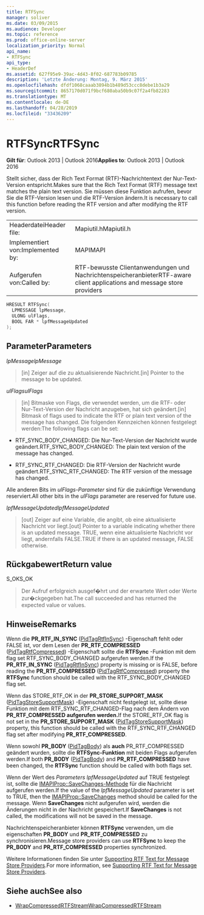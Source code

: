 ```yaml
---
title: RTFSync
manager: soliver
ms.date: 03/09/2015
ms.audience: Developer
ms.topic: reference
ms.prod: office-online-server
localization_priority: Normal
api_name:
- RTFSync
api_type:
- HeaderDef
ms.assetid: 627f95e9-39ac-4d43-8f02-687783b09785
description: 'Letzte Änderung: Montag, 9. März 2015'
ms.openlocfilehash: dfdf1068caaab3894b1b489d53ccc8debe1b3a29
ms.sourcegitcommit: 8657170d071f9bcf680aba50b9c07f2a4fb82283
ms.translationtype: MT
ms.contentlocale: de-DE
ms.lasthandoff: 04/28/2019
ms.locfileid: "33436209"
---
```

# <a name="rtfsync"></a><span data-ttu-id="91daa-103">RTFSync</span><span class="sxs-lookup"><span data-stu-id="91daa-103">RTFSync</span></span>

<span data-ttu-id="91daa-104">**Gilt für**: Outlook 2013 | Outlook 2016</span><span class="sxs-lookup"><span data-stu-id="91daa-104">**Applies to**: Outlook 2013 | Outlook 2016</span></span> 
  
<span data-ttu-id="91daa-105">Stellt sicher, dass der Rich Text Format (RTF)-Nachrichtentext der Nur-Text-Version entspricht.</span><span class="sxs-lookup"><span data-stu-id="91daa-105">Makes sure that the Rich Text Format (RTF) message text matches the plain text version.</span></span> <span data-ttu-id="91daa-106">Sie müssen diese Funktion aufrufen, bevor Sie die RTF-Version lesen und die RTF-Version ändern.</span><span class="sxs-lookup"><span data-stu-id="91daa-106">It is necessary to call this function before reading the RTF version and after modifying the RTF version.</span></span> 
  
|||
|:-----|:-----|
|<span data-ttu-id="91daa-107">Headerdatei</span><span class="sxs-lookup"><span data-stu-id="91daa-107">Header file:</span></span>  <br/> |<span data-ttu-id="91daa-108">Mapiutil.h</span><span class="sxs-lookup"><span data-stu-id="91daa-108">Mapiutil.h</span></span>  <br/> |
|<span data-ttu-id="91daa-109">Implementiert von:</span><span class="sxs-lookup"><span data-stu-id="91daa-109">Implemented by:</span></span>  <br/> |<span data-ttu-id="91daa-110">MAPI</span><span class="sxs-lookup"><span data-stu-id="91daa-110">MAPI</span></span>  <br/> |
|<span data-ttu-id="91daa-111">Aufgerufen von:</span><span class="sxs-lookup"><span data-stu-id="91daa-111">Called by:</span></span>  <br/> |<span data-ttu-id="91daa-112">RTF-bewusste Clientanwendungen und Nachrichtenspeicheranbieter</span><span class="sxs-lookup"><span data-stu-id="91daa-112">RTF-aware client applications and message store providers</span></span>  <br/> |
   
```cpp
HRESULT RTFSync(
  LPMESSAGE lpMessage,
  ULONG ulFlags,
  BOOL FAR * lpfMessageUpdated
);
```

## <a name="parameters"></a><span data-ttu-id="91daa-113">Parameter</span><span class="sxs-lookup"><span data-stu-id="91daa-113">Parameters</span></span>

<span data-ttu-id="91daa-114">_lpMessage_</span><span class="sxs-lookup"><span data-stu-id="91daa-114">_lpMessage_</span></span>
  
> <span data-ttu-id="91daa-115">[in] Zeiger auf die zu aktualisierende Nachricht.</span><span class="sxs-lookup"><span data-stu-id="91daa-115">[in] Pointer to the message to be updated.</span></span>
    
<span data-ttu-id="91daa-116">_ulFlags_</span><span class="sxs-lookup"><span data-stu-id="91daa-116">_ulFlags_</span></span>
  
> <span data-ttu-id="91daa-117">[in] Bitmaske von Flags, die verwendet werden, um die RTF- oder Nur-Text-Version der Nachricht anzugeben, hat sich geändert.</span><span class="sxs-lookup"><span data-stu-id="91daa-117">[in] Bitmask of flags used to indicate the RTF or plain text version of the message has changed.</span></span> <span data-ttu-id="91daa-118">Die folgenden Kennzeichen können festgelegt werden:</span><span class="sxs-lookup"><span data-stu-id="91daa-118">The following flags can be set:</span></span>
    
  - <span data-ttu-id="91daa-119">RTF_SYNC_BODY_CHANGED: Die Nur-Text-Version der Nachricht wurde geändert.</span><span class="sxs-lookup"><span data-stu-id="91daa-119">RTF_SYNC_BODY_CHANGED: The plain text version of the message has changed.</span></span>
      
  - <span data-ttu-id="91daa-120">RTF_SYNC_RTF_CHANGED: Die RTF-Version der Nachricht wurde geändert.</span><span class="sxs-lookup"><span data-stu-id="91daa-120">RTF_SYNC_RTF_CHANGED: The RTF version of the message has changed.</span></span>
    
  <span data-ttu-id="91daa-121">Alle anderen Bits im  _ulFlags-Parameter_ sind für die zukünftige Verwendung reserviert.</span><span class="sxs-lookup"><span data-stu-id="91daa-121">All other bits in the  _ulFlags_ parameter are reserved for future use.</span></span> 
    
<span data-ttu-id="91daa-122">_lpfMessageUpdated_</span><span class="sxs-lookup"><span data-stu-id="91daa-122">_lpfMessageUpdated_</span></span>
  
> <span data-ttu-id="91daa-123">[out] Zeiger auf eine Variable, die angibt, ob eine aktualisierte Nachricht vor liegt.</span><span class="sxs-lookup"><span data-stu-id="91daa-123">[out] Pointer to a variable indicating whether there is an updated message.</span></span> <span data-ttu-id="91daa-124">TRUE, wenn eine aktualisierte Nachricht vor liegt, andernfalls FALSE.</span><span class="sxs-lookup"><span data-stu-id="91daa-124">TRUE if there is an updated message, FALSE otherwise.</span></span>
    
## <a name="return-value"></a><span data-ttu-id="91daa-125">Rückgabewert</span><span class="sxs-lookup"><span data-stu-id="91daa-125">Return value</span></span>

<span data-ttu-id="91daa-126">S_OK</span><span class="sxs-lookup"><span data-stu-id="91daa-126">S_OK</span></span> 
  
> <span data-ttu-id="91daa-127">Der Aufruf erfolgreich ausgef�hrt und der erwartete Wert oder Werte zur�ckgegeben hat.</span><span class="sxs-lookup"><span data-stu-id="91daa-127">The call succeeded and has returned the expected value or values.</span></span>
    
## <a name="remarks"></a><span data-ttu-id="91daa-128">Hinweise</span><span class="sxs-lookup"><span data-stu-id="91daa-128">Remarks</span></span>

<span data-ttu-id="91daa-129">Wenn die **PR_RTF_IN_SYNC** ([PidTagRtfInSync](pidtagrtfinsync-canonical-property.md)) -Eigenschaft fehlt oder FALSE ist, vor dem Lesen der **PR_RTF_COMPRESSED** ([PidTagRtfCompressed](pidtagrtfcompressed-canonical-property.md)) -Eigenschaft sollte die **RTFSync** -Funktion mit dem flag set RTF_SYNC_BODY_CHANGED aufgerufen werden.</span><span class="sxs-lookup"><span data-stu-id="91daa-129">If the **PR_RTF_IN_SYNC** ([PidTagRtfInSync](pidtagrtfinsync-canonical-property.md)) property is missing or is FALSE, before reading the **PR_RTF_COMPRESSED** ([PidTagRtfCompressed](pidtagrtfcompressed-canonical-property.md)) property the **RTFSync** function should be called with the RTF_SYNC_BODY_CHANGED flag set.</span></span> 
  
<span data-ttu-id="91daa-130">Wenn das STORE_RTF_OK in der **PR_STORE_SUPPORT_MASK** ([PidTagStoreSupportMask](pidtagstoresupportmask-canonical-property.md)) -Eigenschaft nicht festgelegt ist, sollte diese Funktion mit dem RTF_SYNC_RTF_CHANGED-Flag nach dem Ändern von **PR_RTF_COMPRESSED aufgerufen werden.**</span><span class="sxs-lookup"><span data-stu-id="91daa-130">If the STORE_RTF_OK flag is not set in the **PR_STORE_SUPPORT_MASK** ([PidTagStoreSupportMask](pidtagstoresupportmask-canonical-property.md)) property, this function should be called with the RTF_SYNC_RTF_CHANGED flag set after modifying **PR_RTF_COMPRESSED**.</span></span> 
  
<span data-ttu-id="91daa-131">Wenn sowohl **PR_BODY** ([PidTagBody](pidtagbody-canonical-property.md)) als **auch** PR_RTF_COMPRESSED geändert wurden, sollte die **RTFSync-Funktion** mit beiden Flags aufgerufen werden.</span><span class="sxs-lookup"><span data-stu-id="91daa-131">If both **PR_BODY** ([PidTagBody](pidtagbody-canonical-property.md)) and **PR_RTF_COMPRESSED** have been changed, the **RTFSync** function should be called with both flags set.</span></span> 
  
<span data-ttu-id="91daa-132">Wenn der Wert des  _Parameters lpfMessageUpdated_ auf TRUE festgelegt ist, sollte die [IMAPIProp::SaveChanges-Methode](imapiprop-savechanges.md) für die Nachricht aufgerufen werden.</span><span class="sxs-lookup"><span data-stu-id="91daa-132">If the value of the  _lpfMessageUpdated_ parameter is set to TRUE, then the [IMAPIProp::SaveChanges](imapiprop-savechanges.md) method should be called for the message.</span></span> <span data-ttu-id="91daa-133">Wenn **SaveChanges** nicht aufgerufen wird, werden die Änderungen nicht in der Nachricht gespeichert.</span><span class="sxs-lookup"><span data-stu-id="91daa-133">If **SaveChanges** is not called, the modifications will not be saved in the message.</span></span> 
  
<span data-ttu-id="91daa-134">Nachrichtenspeicheranbieter können **RTFSync** verwenden, um die eigenschaften **PR_BODY** und **PR_RTF_COMPRESSED** zu synchronisieren.</span><span class="sxs-lookup"><span data-stu-id="91daa-134">Message store providers can use **RTFSync** to keep the **PR_BODY** and **PR_RTF_COMPRESSED** properties synchronized.</span></span> 
  
<span data-ttu-id="91daa-135">Weitere Informationen finden Sie unter [Supporting RTF Text for Message Store Providers](supporting-rtf-text-for-message-store-providers.md).</span><span class="sxs-lookup"><span data-stu-id="91daa-135">For more information, see [Supporting RTF Text for Message Store Providers](supporting-rtf-text-for-message-store-providers.md).</span></span> 
  
## <a name="see-also"></a><span data-ttu-id="91daa-136">Siehe auch</span><span class="sxs-lookup"><span data-stu-id="91daa-136">See also</span></span>

- [<span data-ttu-id="91daa-137">WrapCompressedRTFStream</span><span class="sxs-lookup"><span data-stu-id="91daa-137">WrapCompressedRTFStream</span></span>](wrapcompressedrtfstream.md)

